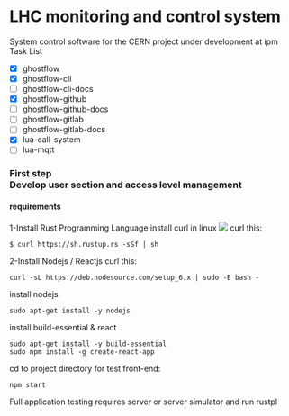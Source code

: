 # LHC monitoring and control system 
System control software for the CERN project under development at ipm
Task List
- [x] ghostflow
- [x] ghostflow-cli
- [ ] ghostflow-cli-docs
- [x] ghostflow-github
- [ ] ghostflow-github-docs
- [ ] ghostflow-gitlab
- [ ] ghostflow-gitlab-docs
- [x] lua-call-system
- [ ] lua-mqtt
<h3>First step</br>
Develop user section and access level management</h3>
<h4>requirements</h4>
1-Install Rust Programming Language
install curl in linux
<img src="http://uupload.ir/files/imrk_ezgif-2-7ba2cb5b7d.gif">
curl this:

```
$ curl https://sh.rustup.rs -sSf | sh
```
2-Install Nodejs / Reactjs
curl this:
```
curl -sL https://deb.nodesource.com/setup_6.x | sudo -E bash -
```
install nodejs
```
sudo apt-get install -y nodejs
```
install build-essential & react
```
sudo apt-get install -y build-essential
sudo npm install -g create-react-app
```
cd to project directory
for test front-end:
```
npm start
```
Full application testing requires server or server simulator and run rustpl
